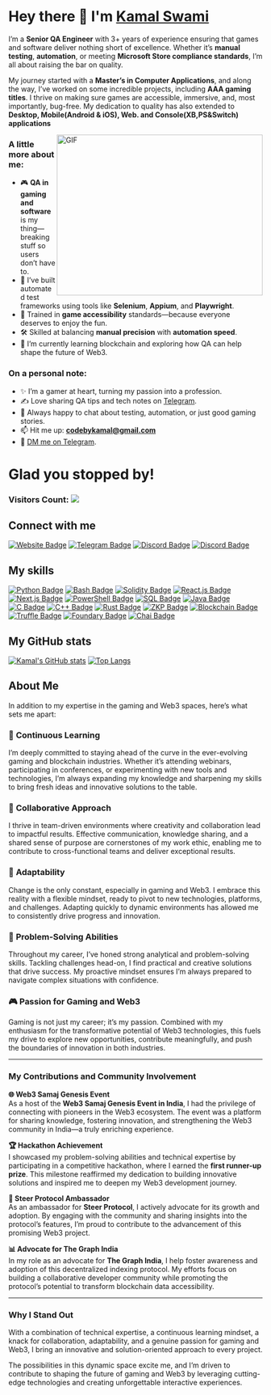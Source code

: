 # Hey there 👋 I'm [Kamal Swami](https://media.tenor.com/C9qukZqPPS4AAAAC/coding-typing.gif)  

I’m a **Senior QA Engineer** with 3+ years of experience ensuring that games and software deliver nothing short of excellence. Whether it’s **manual testing**, **automation**, or meeting **Microsoft Store compliance standards**, I’m all about raising the bar on quality.  

My journey started with a **Master’s in Computer Applications**, and along the way, I’ve worked on some incredible projects, including **AAA gaming titles**. I thrive on making sure games are accessible, immersive, and, most importantly, bug-free. My dedication to quality has also extended to **Desktop, Mobile(Android & iOS), Web. and Console(XB,PS&Switch) applications**  

<img align="right" alt="GIF" src="https://stackify.com/wp-content/uploads/2018/01/word-image-3.gif" width="408" height="318" />  

### A little more about me:  
- 🎮 **QA in gaming and software** is my thing—breaking stuff so users don’t have to.  
- 🤖 I’ve built automated test frameworks using tools like **Selenium**, **Appium**, and **Playwright**.  
- 🎯 Trained in **game accessibility** standards—because everyone deserves to enjoy the fun.  
- 🛠 Skilled at balancing **manual precision** with **automation speed**.  
- 🚀 I’m currently learning blockchain and exploring how QA can help shape the future of Web3.  

### On a personal note:  
- ✨ I’m a gamer at heart, turning my passion into a profession.  
- ✍️ Love sharing QA tips and tech notes on [Telegram](https://t.me/joinchat/TM2kMGQwiugSQSVM).  
- 💬 Always happy to chat about testing, automation, or just good gaming stories.  
- 📫 Hit me up: **codebykamal@gmail.com**  
- 📝 [DM me on Telegram](https://t.me/Oxkamal).  

# Glad you stopped by!  
### Visitors Count: <a href="https://profile-counter.glitch.me/swamikamal/count.svg"><img src="https://profile-counter.glitch.me/swamikamal/count.svg" /></a> &nbsp; 


## Connect with me

[![Website Badge](https://img.shields.io/badge/Website-3b5998?style=flat-square&logo=google-chrome&logoColor=white)](https://www.web3samaj.com/home)
[![Telegram Badge](https://img.shields.io/badge/-Telegram-0088cc?style=flat-square&logo=Telegram&logoColor=white)](https://t.me/Oxkamal)
[![Discord Badge](https://img.shields.io/discord/805879201961607178?color=green&label=@XTREMESEC&logo=Discord&style=flat-square)](https://discord.gg/pM6GF6PaJF)
[![Discord Badge](https://img.shields.io/discord/805879201961607178?color=green&label=@WEB3SAMAJ&logo=Discord&style=flat-square)](https://discord.gg/xdV9rRbRpc)

## My skills

[![Python Badge](https://img.shields.io/badge/-Python-3776AB?style=flat-square&logo=python&logoColor=white)](https://www.python.org/)
[![Bash Badge](https://img.shields.io/badge/-Bash-4EAA25?style=flat-square&logo=gnu-bash&logoColor=white)](https://www.gnu.org/software/bash/)
[![Solidity Badge](https://img.shields.io/badge/-Solidity-363636?style=flat-square&logo=solidity&logoColor=white)](https://docs.soliditylang.org/)
[![React.js Badge](https://img.shields.io/badge/-React.js-61DAFB?style=flat-square&logo=react&logoColor=white)](https://reactjs.org/)
[![Next.js Badge](https://img.shields.io/badge/-Next.js-000000?style=flat-square&logo=next.js&logoColor=white)](https://nextjs.org/)
[![PowerShell Badge](https://img.shields.io/badge/-PowerShell-5391FE?style=flat-square&logo=powershell&logoColor=white)](https://docs.microsoft.com/en-us/powershell/)
[![SQL Badge](https://img.shields.io/badge/-SQL-4479A1?style=flat-square&logo=mysql&logoColor=white)](https://www.mysql.com/)
[![Java Badge](https://img.shields.io/badge/-Java-007396?style=flat-square&logo=java&logoColor=white)](https://www.java.com/)
[![C Badge](https://img.shields.io/badge/-C-A8B9CC?style=flat-square&logo=c&logoColor=white)](https://en.wikipedia.org/wiki/C_(programming_language))
[![C++ Badge](https://img.shields.io/badge/-C++-00599C?style=flat-square&logo=c%2B%2B&logoColor=white)](https://en.wikipedia.org/wiki/C%2B%2B)
[![Rust Badge](https://img.shields.io/badge/-Rust-000000?style=flat-square&logo=rust&logoColor=white)](https://www.rust-lang.org/)
[![ZKP Badge](https://img.shields.io/badge/-ZKP-F0F0F0?style=flat-square&logo=z.cash&logoColor=black)](https://z.cash/technology/zksnarks/)
[![Blockchain Badge](https://img.shields.io/badge/-Blockchain-121D33?style=flat-square&logo=blockchain.com&logoColor=white)](https://www.blockchain.com/)
[![Truffle Badge](https://img.shields.io/badge/-Truffle-DD602A?style=flat-square&logo=truffle-suite&logoColor=white)](https://www.trufflesuite.com/)
[![Foundary Badge](https://img.shields.io/badge/-Foundary-FF6600?style=flat-square&logo=palantir-technologies&logoColor=white)](https://book.getfoundry.sh/)
[![Chai Badge](https://img.shields.io/badge/-Chai-A30701?style=flat-square&logo=mocha&logoColor=white)](https://www.chaijs.com/)

## My GitHub stats
<!-- This is a comment 
<a href="https://wakatime.com/@92ae13ba-5b4f-439e-a201-828e489bab90"><img src="https://wakatime.com/badge/user/92ae13ba-5b4f-439e-a201-828e489bab90.svg" alt="Total time coded since Jun 24 2023" /></a> -->
<!-- [![Harlok's wakatime stats](https://github-readme-stats.vercel.app/api/wakatime?username=@92ae13ba-5b4f-439e-a201-828e489bab90)](https://github.com/anuraghazra/github-readme-stats) -->
[![Kamal's GitHub stats](https://github-readme-stats.vercel.app/api?username=swamikamal&show_icons=true&theme=radical)](https://github.com/swamikamal/github-readme-stats)
[![Top Langs](https://github-readme-stats.vercel.app/api/top-langs/?username=swamikamal&layout=compact&theme=radical)](https://github.com/swamikamal/github-readme-stats)

## About Me  

In addition to my expertise in the gaming and Web3 spaces, here’s what sets me apart:  

### 🚀 **Continuous Learning**  
I’m deeply committed to staying ahead of the curve in the ever-evolving gaming and blockchain industries. Whether it’s attending webinars, participating in conferences, or experimenting with new tools and technologies, I’m always expanding my knowledge and sharpening my skills to bring fresh ideas and innovative solutions to the table.  

### 🤝 **Collaborative Approach**  
I thrive in team-driven environments where creativity and collaboration lead to impactful results. Effective communication, knowledge sharing, and a shared sense of purpose are cornerstones of my work ethic, enabling me to contribute to cross-functional teams and deliver exceptional results.  

### 🔄 **Adaptability**  
Change is the only constant, especially in gaming and Web3. I embrace this reality with a flexible mindset, ready to pivot to new technologies, platforms, and challenges. Adapting quickly to dynamic environments has allowed me to consistently drive progress and innovation.  

### 🧩 **Problem-Solving Abilities**  
Throughout my career, I’ve honed strong analytical and problem-solving skills. Tackling challenges head-on, I find practical and creative solutions that drive success. My proactive mindset ensures I’m always prepared to navigate complex situations with confidence.  

### 🎮 **Passion for Gaming and Web3**  
Gaming is not just my career; it’s my passion. Combined with my enthusiasm for the transformative potential of Web3 technologies, this fuels my drive to explore new opportunities, contribute meaningfully, and push the boundaries of innovation in both industries.  

---

### My Contributions and Community Involvement  

**🌐 Web3 Samaj Genesis Event**  
As a host of the **Web3 Samaj Genesis Event in India**, I had the privilege of connecting with pioneers in the Web3 ecosystem. The event was a platform for sharing knowledge, fostering innovation, and strengthening the Web3 community in India—a truly enriching experience.  

**🏆 Hackathon Achievement**  
I showcased my problem-solving abilities and technical expertise by participating in a competitive hackathon, where I earned the **first runner-up prize**. This milestone reaffirmed my dedication to building innovative solutions and inspired me to deepen my Web3 development journey.  

**📣 Steer Protocol Ambassador**  
As an ambassador for **Steer Protocol**, I actively advocate for its growth and adoption. By engaging with the community and sharing insights into the protocol’s features, I’m proud to contribute to the advancement of this promising Web3 project.  

**📊 Advocate for The Graph India**  
In my role as an advocate for **The Graph India**, I help foster awareness and adoption of this decentralized indexing protocol. My efforts focus on building a collaborative developer community while promoting the protocol’s potential to transform blockchain data accessibility.  

---

### Why I Stand Out  

With a combination of technical expertise, a continuous learning mindset, a knack for collaboration, adaptability, and a genuine passion for gaming and Web3, I bring an innovative and solution-oriented approach to every project.  

The possibilities in this dynamic space excite me, and I’m driven to contribute to shaping the future of gaming and Web3 by leveraging cutting-edge technologies and creating unforgettable interactive experiences.  

